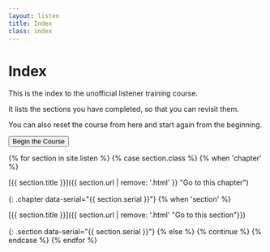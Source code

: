 ```yaml
---
layout: listen
title: Index
class: index
---
```

# Index

This is the index to the unofficial listener training course.

It lists the sections you have completed, so that you can revisit them.

You can also reset the course from here and start again from the beginning.

<button onclick="nextpage()">Begin the Course</button>

<style>
h4 {font-weight: 400; margin: 0; line-height: 1.35em;}
h4.section {margin-left: 2em;}
h4.chapter {font-weight: 500; margin-top: 1ex;}
h4 a {text-decoration: none;}
h4 a:hover {text-decoration: underline;}
</style>

{% for section in site.listen %}
  {% case section.class %}
    {% when 'chapter' %}
#### [{{ section.title }}]({{ section.url | remove: '.html' }} "Go to this chapter")
{: .chapter data-serial="{{ section.serial }}"}
    {% when 'section' %}
#### [{{ section.title }}]({{ section.url | remove: '.html' "Go to this section"}})
{: .section data-serial="{{ section.serial }}"}
    {% else %}
      {% continue %}
  {% endcase %}
{% endfor %}

